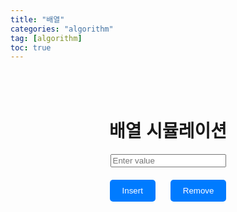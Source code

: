 ```yaml
---
title: "배열"
categories: "algorithm"
tag: [algorithm]
toc: true
---
```


<html>
<head>
  <title>배열 시뮬레이션</title>
  <style>
    body {
      font-family: Arial, sans-serif;
    }
    .container {
      display: flex;
      flex-direction: column;
      align-items: center;
      margin-top: 50px;
    }
    .array {
      display: flex;
      flex-wrap: wrap;
      justify-content: center;
    }
    .array-item {
      background-color: #f0f0f0;
      border: 1px solid #aaa;
      padding: 10px;
      margin: 5px;
      text-align: center;
    }
    .button-container {
      margin-top: 20px;
    }
    button {
      padding: 10px 20px;
      margin: 0 10px;
      background-color: #007bff;
      color: #fff;
      border: none;
      border-radius: 5px;
      cursor: pointer;
    }
    button:hover {
      background-color: #0056b3;
    }
  </style>

  <script>
    document.addEventListener("DOMContentLoaded", function() {
      const arrayContainer = document.getElementById('array');
      const inputValue = document.getElementById('inputValue');
      const insertBtn = document.getElementById('insertBtn');
      const removeBtn = document.getElementById('removeBtn');
      
      let array = [];

      // 배열 시각화 업데이트
      function updateArray() {
        arrayContainer.innerHTML = array.map(item => `<div class="array-item">${item}</div>`).join('');
      }

      // Insert 버튼 클릭 시
      insertBtn.addEventListener("click", function() {
        const value = inputValue.value.trim();
        if (value !== '') {
          array.push(value);
          updateArray();
          inputValue.value = '';
        }
      });

      // Remove 버튼 클릭 시
      removeBtn.addEventListener("click", function() {
        if (array.length > 0) {
          array.pop();
          updateArray();
        }
      });
    });
  </script>
</head>
<body>
  <div class="container">
    <h1>배열 시뮬레이션</h1>
    <div class="array" id="array"></div>
    <input type="text" id="inputValue" placeholder="Enter value">
    <div class="button-container">
      <button id="insertBtn">Insert</button>
      <button id="removeBtn">Remove</button>
    </div>
  </div>
</body>
</html>
